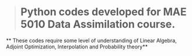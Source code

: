 > # Python codes developed for MAE 5010 Data Assimilation course. 

** These codes require some level of understanding of Linear Algebra, Adjoint Optimization, Interpolation and Probability theory**

